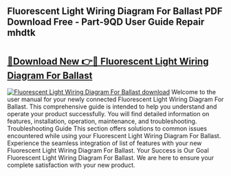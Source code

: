 ## Fluorescent Light Wiring Diagram For Ballast PDF Download Free - Part-9QD User Guide Repair mhdtk

# <h2><a href="http://dfqg4ag.blite.top/?on=Fluorescent+Light+Wiring+Diagram+For+Ballast">🔗Download New 👉🔴 Fluorescent Light Wiring Diagram For Ballast</a></h2>

[![Fluorescent Light Wiring Diagram For Ballast download](https://i.imgur.com/lujVjoI.png)](http://dfqg4ag.blite.top/?on=Fluorescent+Light+Wiring+Diagram+For+Ballast)
Welcome to the user manual for your newly connected Fluorescent Light Wiring Diagram For Ballast. This comprehensive guide is intended to help you understand and operate your product successfully. You will find detailed information on features, installation, operation, maintenance, and troubleshooting. Troubleshooting Guide This section offers solutions to common issues encountered while using your Fluorescent Light Wiring Diagram For Ballast. Experience the seamless integration of list of features with your new Fluorescent Light Wiring Diagram For Ballast. Your Success is Our Goal Fluorescent Light Wiring Diagram For Ballast. We are here to ensure your complete satisfaction with your new product.

